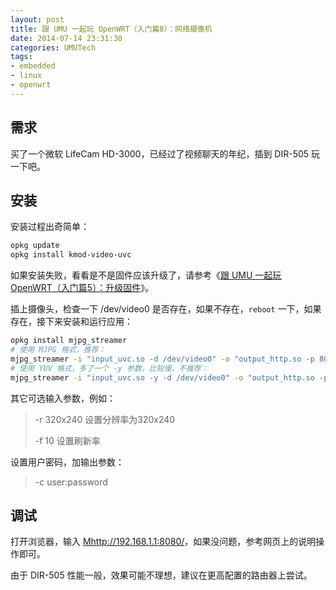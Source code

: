 ```yaml
---
layout: post
title: 跟 UMU 一起玩 OpenWRT（入门篇8）：网络摄像机
date: 2014-07-14 23:31:30
categories: UMUTech
tags:
- embedded
- linux
- openwrt
---
```

## 需求

买了一个微软 LifeCam HD-3000，已经过了视频聊天的年纪，插到 DIR-505 玩一下吧。

## 安装

安装过程出奇简单：

```sh
opkg update
opkg install kmod-video-uvc
```

如果安装失败，看看是不是固件应该升级了，请参考《[跟 UMU 一起玩 OpenWRT（入门篇5）：升级固件](/2014/06/20/umutech-openwrt-primer-5-sysupgrade)》。

插上摄像头，检查一下 /dev/video0 是否存在，如果不存在，`reboot` 一下，如果存在，接下来安装和运行应用：

```sh
opkg install mjpg_streamer
# 使用 MJPG 格式，推荐：
mjpg_streamer -i "input_uvc.so -d /dev/video0" -o "output_http.so -p 8080 -w /www/webcam"
# 使用 YUV 格式，多了一个 -y 参数，比较慢，不推荐： 
mjpg_streamer -i "input_uvc.so -y -d /dev/video0" -o "output_http.so -p 8080 -w /www/webcam"
```

其它可选输入参数，例如：

> -r 320x240 设置分辨率为320x240
>
> -f 10 设置刷新率

设置用户密码，加输出参数：

> -c user:password

## 调试

打开浏览器，输入 <Mhttp://192.168.1.1:8080/>，如果没问题，参考网页上的说明操作即可。

由于 DIR-505 性能一般，效果可能不理想，建议在更高配置的路由器上尝试。
